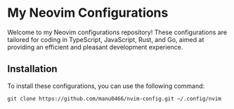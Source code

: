 # My Neovim Configurations

Welcome to my Neovim configurations repository! 
These configurations are tailored for coding in TypeScript, JavaScript, Rust, and Go, aimed at providing an efficient and pleasant development experience.

## Installation

To install these configurations, you can use the following command:

```shell
git clone https://github.com/manu0466/nvim-config.git ~/.config/nvim
````

